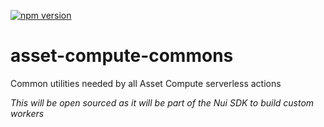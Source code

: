 <!--- when a new release happens, the VERSION and URL in the badge have to be manually updated because it's a private registry --->
[![npm version](https://img.shields.io/badge/%40nui%2Fasset--compute--commons-1.0.2-blue.svg)](https://artifactory.corp.adobe.com/artifactory/npm-nui-release/@nui/asset-compute-commons/-/@nui/asset-compute-commons-1.0.2.tgz)

# asset-compute-commons
Common utilities needed by all Asset Compute serverless actions

_This will be open sourced as it will be part of the Nui SDK to build custom workers_
